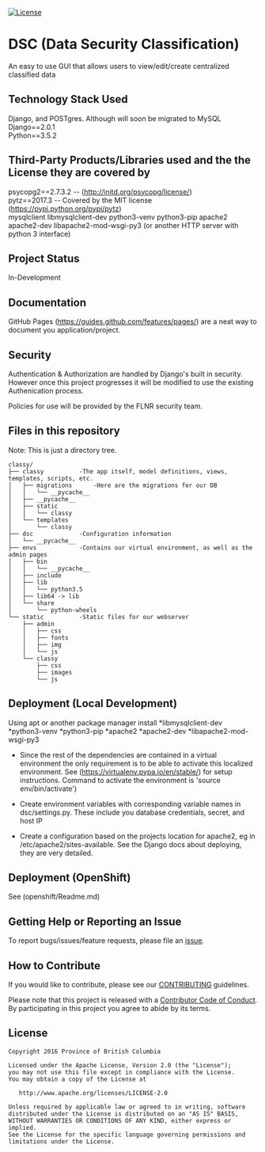 
[![License](https://img.shields.io/badge/License-Apache%202.0-blue.svg)](LICENSE)


# DSC (Data Security Classification)
An easy to use GUI that allows users to view/edit/create centralized classified data

## Technology Stack Used
Django, and POSTgres. Although will soon be migrated to MySQL  
Django==2.0.1  
Python==3.5.2  

## Third-Party Products/Libraries used and the the License they are covered by
psycopg2==2.7.3.2 -- (http://initd.org/psycopg/license/)  
pytz==2017.3 -- Covered by the MIT license (https://pypi.python.org/pypi/pytz)  
mysqlclient
libmysqlclient-dev
python3-venv
python3-pip
apache2
apache2-dev
libapache2-mod-wsgi-py3
(or another HTTP server with python 3 interface)

## Project Status
In-Development  

## Documentation

GitHub Pages (https://guides.github.com/features/pages/) are a neat way to document you application/project.

## Security  
Authentication & Authorization are handled by Django's built in security. However once this project progresses it will be modified to use the existing Authenication process. 

Policies for use will be provided by the FLNR security team.  

## Files in this repository
Note: This is just a directory tree.
```
classy/	
├── classy			-The app itself, model definitions, views, templates, scripts, etc.
│   ├── migrations		-Here are the migrations for our DB
│   │   └── __pycache__
│   ├── __pycache__
│   ├── static
│   │   └── classy
│   └── templates
│       └── classy
├── dsc				-Configuration information
│   └── __pycache__
├── envs			-Contains our virtual environment, as well as the admin pages
│   ├── bin
│   │   └── __pycache__
│   ├── include
│   ├── lib
│   │   └── python3.5
│   ├── lib64 -> lib
│   └── share
│       └── python-wheels
└── static			-Static files for our webserver
    ├── admin
    │   ├── css
    │   ├── fonts
    │   ├── img
    │   └── js
    └── classy
        ├── css
        ├── images
        └── js
```

## Deployment (Local Development)

Using apt or another package manager install
*libmysqlclient-dev
*python3-venv
*python3-pip
*apache2
*apache2-dev
*libapache2-mod-wsgi-py3

* Since the rest of the dependencies are contained in a virtual environment the only requirement is to be able to activate this localized environment. See (https://virtualenv.pypa.io/en/stable/) for setup instructions. Command to activate the environment is 'source env/bin/activate')

* Create environment variables with corresponding variable names in dsc/settings.py. These include you database credentials, secret, and host IP

* Create a configuration based on the projects location for apache2, eg in /etc/apache2/sites-available. See the Django docs about deploying, they are very detailed.


## Deployment (OpenShift)

See (openshift/Readme.md)

## Getting Help or Reporting an Issue

To report bugs/issues/feature requests, please file an [issue](../../issues).

## How to Contribute

If you would like to contribute, please see our [CONTRIBUTING](./CONTRIBUTING.md) guidelines.

Please note that this project is released with a [Contributor Code of Conduct](./CODE_OF_CONDUCT.md). 
By participating in this project you agree to abide by its terms.

## License

    Copyright 2016 Province of British Columbia

    Licensed under the Apache License, Version 2.0 (the "License");
    you may not use this file except in compliance with the License.
    You may obtain a copy of the License at

       http://www.apache.org/licenses/LICENSE-2.0

    Unless required by applicable law or agreed to in writing, software
    distributed under the License is distributed on an "AS IS" BASIS,
    WITHOUT WARRANTIES OR CONDITIONS OF ANY KIND, either express or implied.
    See the License for the specific language governing permissions and
    limitations under the License.
